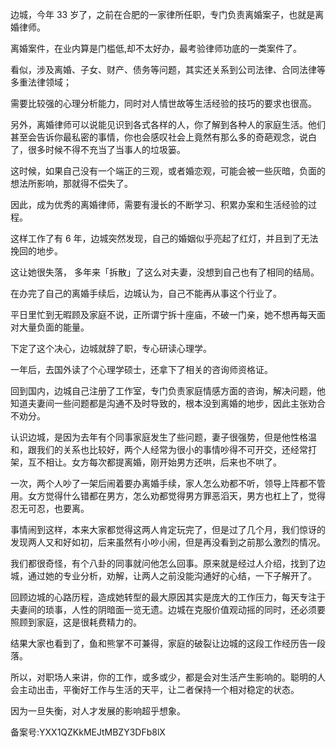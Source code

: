 边城，今年 33 岁了，之前在合肥的一家律所任职，专门负责离婚案子，也就是离婚律师。

离婚案件，在业内算是门槛低,却不太好办，最考验律师功底的一类案件了。

看似，涉及离婚、子女、财产、债务等问题，其实还关系到公司法律、合同法律等多重法律领域；

需要比较强的心理分析能力，同时对人情世故等生活经验的技巧的要求也很高。

另外，离婚律师可以说能见识到各式各样的人，你了解到各种人的家庭生活。他们甚至会告诉你最私密的事情，你也会感叹社会上竟然有那么多的奇葩观念，说白了，很多时候不得不充当了当事人的垃圾篓。

这时候，如果自己没有一个端正的三观，或者婚恋观，可能会被一些灰暗，负面的想法所影响，那就得不偿失了。

因此，成为优秀的离婚律师，需要有漫长的不断学习、积累办案和生活经验的过程。

这样工作了有 6 年，边城突然发现，自己的婚姻似乎亮起了红灯，并且到了无法挽回的地步。

这让她很失落， 多年来「拆散」了这么对夫妻，没想到自己也有了相同的结局。

在办完了自己的离婚手续后，边城认为，自己不能再从事这个行业了。

平日里忙到无暇顾及家庭不说，正所谓宁拆十座庙，不破一门亲，她不想再每天面对大量负面的能量。

下定了这个决心，边城就辞了职，专心研读心理学。

一年后，去国外读了个心理学硕士，还拿下了相关的咨询师资格证。

回到国内，边城自己注册了工作室，专门负责家庭情感方面的咨询，解决问题，他知道夫妻间一些问题都是沟通不及时导致的，根本没到离婚的地步，因此主张劝合不劝分。

认识边城，是因为去年有个同事家庭发生了些问题，妻子很强势，但是他性格温和，跟我们的关系也比较好，两个人经常为很小的事情吵得不可开交，还经常打架，互不相让。女方每次都提离婚，刚开始男方还哄，后来也不哄了。

一次，两个人吵了一架后闹着要办离婚手续，家人怎么劝都不听，领导上阵都不管用。女方觉得什么错都在男方，怎么劝都觉得男方罪恶滔天，男方也杠上了，觉得忍无可忍，也要离。

事情闹到这样，本来大家都觉得这两人肯定玩完了，但是过了几个月，我们惊讶的发现两人又和好如初，后来虽然有小吵小闹，但是再没看到之前那么激烈的情况。

我们都很奇怪，有个八卦的同事就问他怎么回事。原来就是经过人介绍，找到了边城，通过她的专业分析，劝解，让两人之前没能沟通好的心结，一下子解开了。

回顾边城的心路历程，造成她转型的最大原因其实是庞大的工作压力，每天专注于夫妻间的琐事，人性的阴暗面一览无遗。边城在克服价值观动摇的同时，还必须要照顾到家庭，这是很耗费精力的。

结果大家也看到了，鱼和熊掌不可兼得，家庭的破裂让边城的这段工作经历告一段落。

所以，对职场人来讲，你的工作，或多或少，都是会对生活产生影响的。聪明的人会主动出击，平衡好工作与生活的天平，让二者保持一个相对稳定的状态。

因为一旦失衡，对人才发展的影响超乎想象。

备案号:YXX1QZKkMEJtMBZY3DFb8lX